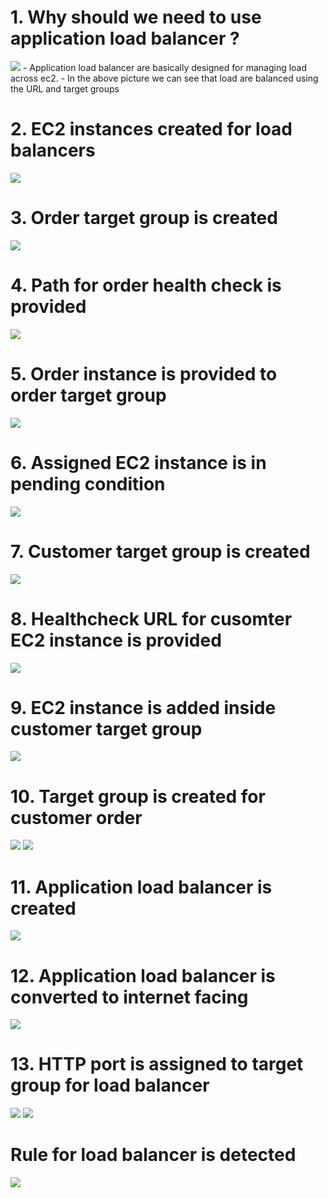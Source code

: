 # 1. Why should we need to use application load balancer ? #
<img src="imgs/1.png"/>
- Application load balancer are basically designed for managing load across ec2.
- In the above picture we can see that load are balanced using the URL and target groups

# 2. EC2 instances created for load balancers #
<img src="imgs/2.png"/>

# 3. Order target group is created #
<img src="imgs/3.png"/>

# 4. Path for order health check is provided #
<img src="imgs/4.png"/>

# 5. Order instance is provided to order target group #
<img src="imgs/5.png"/>

# 6. Assigned EC2 instance is in pending condition #
<img src="imgs/6.png"/>

# 7. Customer target group is created #
<img src="imgs/7.png"/>

# 8. Healthcheck URL for cusomter EC2 instance is provided #
<img src="imgs/8.png"/>

# 9. EC2 instance is added inside customer target group #
<img src="imgs/9.png"/>

# 10. Target group is created for customer order #
<img src="imgs/10.png"/>
<img src="imgs/11.png"/>

# 11. Application load balancer is created #
<img src="imgs/12.png"/>

# 12. Application load balancer is converted to internet facing #
<img src="imgs/13.png"/>

# 13. HTTP port is assigned to target group for load balancer #
<img src="imgs/14.png"/>
<img src="imgs/15.png"/>

# Rule for load balancer is detected #
<img src="imgs/16.png"/>